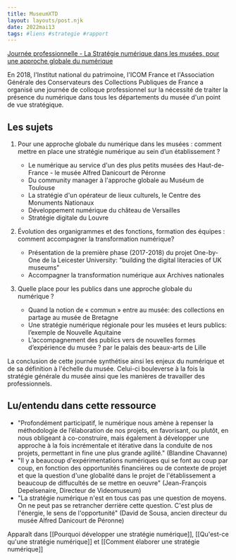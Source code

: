 ```yaml
---
title: MuseumXTD
layout: layouts/post.njk
date: 2022mai13
tags: #liens #strategie #rapport
---
```


[Journée professionnelle - La Stratégie numérique dans les musées, pour une approche globale du numérique](https://www.culture.gouv.fr/Thematiques/Musees/Les-musees-en-France/Les-politiques-des-musees-de-France/Colloques-et-journees-d-etudes-des-musees-de-France/Publications-colloques/Journee-professionnelle-La-strategie-numerique-dans-les-musees-Paris-05-10-2018) 

En 2018, l'Institut national du patrimoine, l'ICOM France et l'Association Générale des Conservateurs des Collections Publiques de France a organisé une journée de colloque professionnel sur la nécessité de traiter la présence du numérique dans tous les départements du musée d'un point de vue stratégique. 

## Les sujets
1. Pour une approche globale du numérique dans les musées : comment mettre en place une stratégie numérique au sein d’un établissement ?
	- Le numérique au service d'un des plus petits musées des Haut-de-France - le musée Alfred Danicourt de Péronne
	- Du community manager à l'approche globale au Muséum de Toulouse
	- La stratégie d'un opérateur de lieux culturels, le Centre des Monuments Nationaux
	- Développement numérique du château de Versailles
	- Stratégie digitale du Louvre

2. Évolution des organigrammes et des fonctions, formation des équipes : comment accompagner la transformation numérique?
	- Présentation de la première phase (2017-2018) du projet One-by-One de la Leicester University: "building the digital literacies of UK museums"
	- Accompagner la transformation numérique aux Archives nationales

3. Quelle place pour les publics dans une approche globale du numérique ?
	-  Quand la notion de « commun » entre au musée: des collections en partage au musée de Bretagne
	- Une stratégie numérique régionale pour les musées et leurs publics: l’exemple de Nouvelle Aquitaine
	- L’accompagnement des publics vers de nouvelles formes d’expérience du musée ? par le palais des beaux-arts de Lille

La conclusion de cette journée synthétise ainsi les enjeux du numérique et de sa définition à l'échelle du musée. Celui-ci bouleverse à la fois la stratégie générale du musée ainsi que les manières de travailler des professionnels.


## Lu/entendu dans cette ressource
- "Profondément participatif, le numérique nous amène à repenser la méthodologie de l’élaboration de nos projets, en favorisant, ou plutôt, en nous obligeant à co-construire, mais également à développer une approche à la fois incrémentale et itérative dans la conduite de nos projets, permettant in fine une plus grande agilité." (Blandine Chavanne)
- "Il y a beaucoup d'expérimentations numériques qui se font au coup par coup, en fonction des opportunités financières ou de contexte de projet et que la question d'une globalité dans le projet de l'établissement a beaucoup de diffucultés de se mettre en oeuvre" (Jean-François Depelsenaire, Directeur de Videomuseum)
- "La stratégie numérique n'est en tous cas pas une question de moyens. On ne peut pas se retrancher derrière cette question. C'est plus de l'énergie, le sens de l'opportunité" (David de Sousa, ancien directeur du musée Alfred Danicourt de Péronne)


Apparaît dans [[Pourquoi développer une stratégie numérique]], [[Qu'est-ce qu'une stratégie numérique]] et [[Comment élaborer une stratégie numérique]]